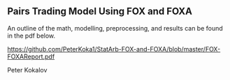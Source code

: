 ## Pairs Trading Model Using FOX and FOXA

An outline of the math, modelling, preprocessing, and results can be found in the pdf below.

https://github.com/PeterKoka1/StatArb-FOX-and-FOXA/blob/master/FOX-FOXAReport.pdf

Peter Kokalov
